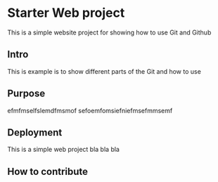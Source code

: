 # Starter Web project

This is a simple website project for
showing how to use Git and Github

## Intro

This is example is to show different parts of
the Git and how to use

## Purpose

efmfmselfslemdfmsmof
sefoemfomsiefniefmsefmmsemf

## Deployment

This is a simple web project
bla bla bla

## How to contribute

